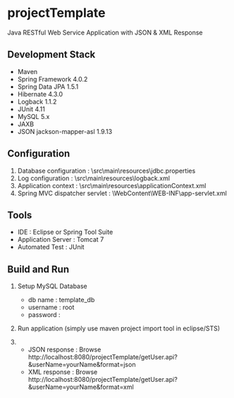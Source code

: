 # projectTemplate #
Java RESTful Web Service Application with JSON & XML Response 

## Development Stack ##
* Maven
* Spring Framework 4.0.2
* Spring Data JPA 1.5.1
* Hibernate 4.3.0
* Logback 1.1.2
* JUnit 4.11
* MySQL 5.x
* JAXB
* JSON jackson-mapper-asl 1.9.13

## Configuration ##
1. Database configuration : \src\main\resources\jdbc.properties
2. Log configuration : \src\main\resources\logback.xml
3. Application context : \src\main\resources\applicationContext.xml
4. Spring MVC dispatcher servlet : \WebContent\WEB-INF\app-servlet.xml

## Tools ##
* IDE : Eclipse or Spring Tool Suite
* Application Server : Tomcat 7
* Automated Test : JUnit

## Build and Run ##
1. Setup MySQL Database

    * db name :  template_db
    * username : root 
    * password : 

2. Run application (simply use maven project import tool in eclipse/STS)
3. 
	* JSON response : Browse http://localhost:8080/projectTemplate/getUser.api?&userName=yourName&format=json
	* XML response : Browse http://localhost:8080/projectTemplate/getUser.api?&userName=yourName&format=xml